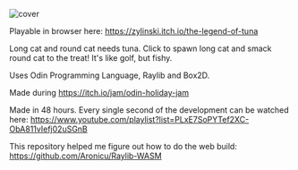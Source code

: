 ![cover](https://github.com/user-attachments/assets/8091a9c5-abcb-4841-9253-6451d242571e)

Playable in browser here: https://zylinski.itch.io/the-legend-of-tuna

Long cat and round cat needs tuna. Click to spawn long cat and smack round cat to the treat! It's like golf, but fishy.

Uses Odin Programming Language, Raylib and Box2D.

Made during https://itch.io/jam/odin-holiday-jam

Made in 48 hours. Every single second of the development can be watched here: https://www.youtube.com/playlist?list=PLxE7SoPYTef2XC-ObA811vIefj02uSGnB

This repository helped me figure out how to do the web build: https://github.com/Aronicu/Raylib-WASM
